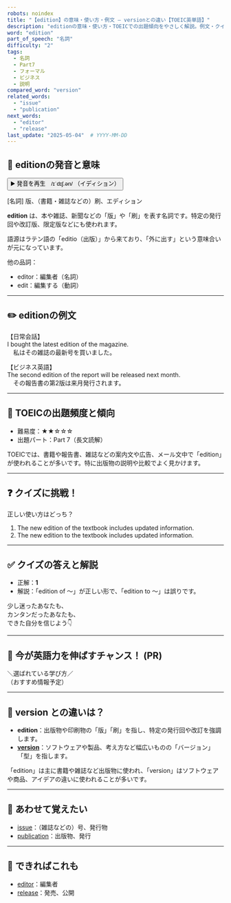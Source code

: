 ```yaml
---
robots: noindex
title: "【edition】の意味・使い方・例文 ― versionとの違い【TOEIC英単語】"
description: "editionの意味・使い方・TOEICでの出題傾向をやさしく解説。例文・クイズ付きでversionとの違いもわかりやすく学べます。"
word: "edition"
part_of_speech: "名詞"
difficulty: "2"
tags:
  - 名詞
  - Part7
  - フォーマル
  - ビジネス
  - 説明
compared_word: "version"
related_words:
  - "issue"
  - "publication"
next_words:
  - "editor"
  - "release"
last_update: "2025-05-04"  # YYYY-MM-DD
---
```


## 🔰 editionの発音と意味

<button class="play-audio" onclick="playTTS('edition')">
  <span class="play-audio-main">
    ▶️ 発音を再生　/ɪˈdɪʃ.ən/
  </span>
  <span class="play-audio-sub">
    （イディション）
  </span>
</button>

[名詞] 版、（書籍・雑誌などの）刷、エディション

**edition** は、本や雑誌、新聞などの「版」や「刷」を表す名詞です。特定の発行回や改訂版、限定版などにも使われます。

語源はラテン語の「editio（出版）」から来ており、「外に出す」という意味合いが元になっています。

他の品詞：  
- editor：編集者（名詞）
- edit：編集する（動詞）

---

## ✏️ editionの例文

【日常会話】  
I bought the latest edition of the magazine.  
　私はその雑誌の最新号を買いました。

【ビジネス英語】  
The second edition of the report will be released next month.  
　その報告書の第2版は来月発行されます。

---

## 🎯 TOEICの出題頻度と傾向

- 難易度：★★☆☆☆
- 出題パート：Part 7（長文読解）

TOEICでは、書籍や報告書、雑誌などの案内文や広告、メール文中で「edition」が使われることが多いです。特に出版物の説明や比較でよく見かけます。

---

## ❓ クイズに挑戦！

正しい使い方はどっち？

1. The new edition of the textbook includes updated information.  
2. The new edition to the textbook includes updated information.

---

## ✅ クイズの答えと解説

- 正解：**1**
- 解説：「edition of ～」が正しい形で、「edition to ～」は誤りです。

少し迷ったあなたも、  
カンタンだったあなたも、  
できた自分を信じよう👇️

---

## 🚀 今が英語力を伸ばすチャンス！ (PR)

<div class="info-center">
＼選ばれている学び方／<br>  
（おすすめ情報予定）
</div>

---

## 🤔  version との違いは？

- **edition**：出版物や印刷物の「版」「刷」を指し、特定の発行回や改訂を強調します。
- **[version](/version)**：ソフトウェアや製品、考え方など幅広いものの「バージョン」「型」を指します。

「edition」は主に書籍や雑誌など出版物に使われ、「version」はソフトウェアや商品、アイデアの違いに使われることが多いです。

---

## 🧩 あわせて覚えたい

- [issue](/issue)：（雑誌などの）号、発行物
- [publication](/publication)：出版物、発行

---

## 📖 できればこれも

- [editor](/editor)：編集者
- [release](/release)：発売、公開

<!-- cvid: aid49_bid31 -->
